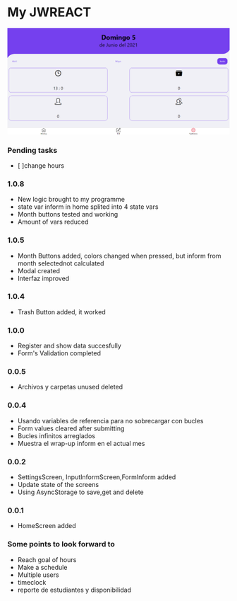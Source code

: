 # My JWREACT
![06-05-2021AD](/assets/screenshots/06-05-2021AD.png)
### Pending tasks
- [ ]change hours

### 1.0.8
* New logic brought to my programme
* state var inform in home splited into 4 state vars
* Month buttons tested and working
* Amount of vars reduced 

### 1.0.5
* Month Buttons added, colors changed when pressed, but inform from month selectednot calculated
* Modal created
* Interfaz improved

### 1.0.4
* Trash Button added, it worked

### 1.0.0
* Register and show data succesfully
* Form's Validation completed

### 0.0.5
* Archivos y carpetas unused deleted

### 0.0.4
* Usando variables de referencia para no sobrecargar con bucles
* Form values cleared after submitting
* Bucles infinitos arreglados
* Muestra el wrap-up inform en el actual mes

### 0.0.2
* SettingsScreen, InputInformScreen,FormInform added
* Update state of the screens
* Using AsyncStorage to save,get and delete

### 0.0.1
* HomeScreen added

### Some points to look forward to

* Reach goal of hours
* Make a schedule
* Multiple users
* timeclock
* reporte de estudiantes y disponibilidad